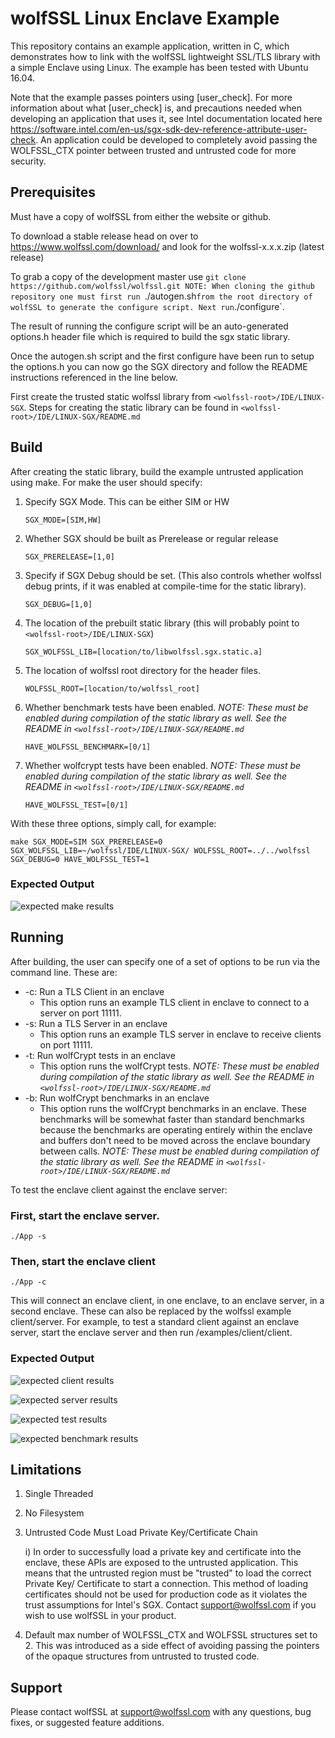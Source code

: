 # wolfSSL Linux Enclave Example

This repository contains an example application, written in C, which demonstrates how to link with the wolfSSL lightweight SSL/TLS library with a simple Enclave using Linux. The example has been tested with Ubuntu 16.04.

Note that the example passes pointers using [user_check]. For more information
about what [user_check] is, and precautions needed when developing an application
that uses it, see Intel documentation located here
https://software.intel.com/en-us/sgx-sdk-dev-reference-attribute-user-check. An
application could be developed to completely avoid passing the WOLFSSL_CTX
pointer between trusted and untrusted code for more security.

## Prerequisites
Must have a copy of wolfSSL from either the website or github.

To download a stable release head on over to https://www.wolfssl.com/download/
and look for the wolfssl-x.x.x.zip (latest release)

To grab a copy of the development master use `git clone https://github.com/wolfssl/wolfssl.git
NOTE: When cloning the github repository one must first run `./autogen.sh` from
the root directory of wolfSSL to generate the configure script. Next run
`./configure`.

The result of running the configure script will be an auto-generated options.h
header file which is required to build the sgx static library. 

Once the autogen.sh script and the first configure have been run to setup the
options.h you can now go the SGX directory and follow the README instructions
referenced in the line below.

First create the trusted static wolfssl library from `<wolfssl-root>/IDE/LINUX-SGX`. Steps for creating the static library can be found in `<wolfssl-root>/IDE/LINUX-SGX/README.md`

## Build

After creating the static library, build the example untrusted application using make. For make the user should specify:
1. Specify SGX Mode. This can be either SIM or HW

	`SGX_MODE=[SIM,HW]`

2. Whether SGX should be built as Prerelease or regular release

    `SGX_PRERELEASE=[1,0]`

3. Specify if SGX Debug should be set. (This also controls whether wolfssl debug prints, if it was enabled at compile-time for the static library).

    `SGX_DEBUG=[1,0]`

4. The location of the prebuilt static library (this will probably point to `<wolfssl-root>/IDE/LINUX-SGX`)

    `SGX_WOLFSSL_LIB=[location/to/libwolfssl.sgx.static.a]`

5. The location of wolfssl root directory for the header files.

    `WOLFSSL_ROOT=[location/to/wolfssl_root]`

6. Whether benchmark tests have been enabled. *NOTE: These must be enabled during compilation of the static library as well. See the README in `<wolfssl-root>/IDE/LINUX-SGX/README.md`*

    `HAVE_WOLFSSL_BENCHMARK=[0/1]`

6. Whether wolfcrypt tests have been enabled. *NOTE: These must be enabled during compilation of the static library as well. See the README in `<wolfssl-root>/IDE/LINUX-SGX/README.md`*

    `HAVE_WOLFSSL_TEST=[0/1]`


With these three options, simply call, for example:

```make SGX_MODE=SIM SGX_PRERELEASE=0 SGX_WOLFSSL_LIB=~/wolfssl/IDE/LINUX-SGX/ WOLFSSL_ROOT=../../wolfssl SGX_DEBUG=0 HAVE_WOLFSSL_TEST=1```

### Expected Output

![expected make results](README-images/expected-make-output.png)

## Running
After building, the user can specify one of a set of options to be run via the command line. These are:

* -c: Run a TLS Client in an enclave
  * This option runs an example TLS client in enclave to connect to a server on port 11111.
* -s: Run a TLS Server in an enclave
  * This option runs an example TLS server in enclave to receive clients on port 11111.
* -t: Run wolfCrypt tests in an enclave
  * This option runs the wolfCrypt tests. *NOTE: These must be enabled during compilation of the static library as well. See the README in `<wolfssl-root>/IDE/LINUX-SGX/README.md`*
* -b: Run wolfCrypt benchmarks in an enclave
  * This option runs the wolfCrypt benchmarks in an enclave. These benchmarks will be somewhat faster than standard benchmarks because the benchmarks are operating entirely within the enclave and buffers don't need to be moved across the enclave boundary between calls. *NOTE: These must be enabled during compilation of the static library as well. See the README in `<wolfssl-root>/IDE/LINUX-SGX/README.md`*

To test the enclave client against the enclave server:

### First, start the enclave server.
    ./App -s

### Then, start the enclave client
    ./App -c

This will connect an enclave client, in one enclave, to an enclave server, in a second enclave. These can also be replaced by the wolfssl example client/server. For example, to test a standard client against an enclave server, start the enclave server and then run <wolfssl-root>/examples/client/client.

### Expected Output

![expected client results](README-images/expected-run-output-client.png)

![expected server results](README-images/expected-run-output-server.png)

![expected test results](README-images/expected-run-output-test.png)

![expected benchmark results](README-images/expected-run-output-benchmark.png)

## Limitations

1) Single Threaded

2) No Filesystem

3) Untrusted Code Must Load Private Key/Certificate Chain

    i) In order to successfully load a private key and certificate into the enclave, these APIs are exposed to the untrusted application. This means that the untrusted region must be "trusted" to load the correct Private Key/ Certificate to start a connection. This method of loading certificates should not be used for production code as it violates the trust assumptions for Intel's SGX. Contact <support@wolfssl.com> if you wish to use wolfSSL in your product.

4) Default max number of WOLFSSL_CTX and WOLFSSL structures set to 2. This was introduced as a side effect of avoiding passing the pointers of the opaque structures from untrusted to trusted code.

## Support

Please contact wolfSSL at support@wolfssl.com with any questions, bug fixes, or suggested feature additions.

